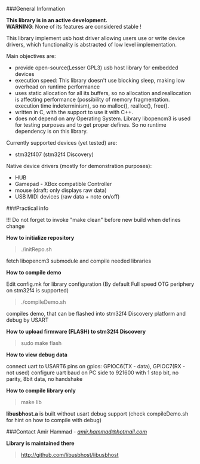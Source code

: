 ###General Information


**This library is in an active development.**  
**WARNING**: None of its features are considered stable !

This library implement usb host driver allowing users use
or write device drivers, which functionality
is abstracted of low level implementation.

Main objectives are:
- provide open-source(Lesser GPL3) usb host library for embedded devices
- execution speed: This library doesn't use blocking sleep,
making low overhead on runtime performance
- uses static allocation for all its buffers,
so no allocation and reallocation is affecting performance
(possibility of memory fragmentation. execution time indeterminism),
so no malloc(), realloc(), free().
- written in C, with the support to use it with C++.
- does not depend on any Operating System. Library libopencm3 is used for testing purposes and to get proper defines.
So no runtime dependency is on this library.



Currently supported devices (yet tested) are:
* stm32f407 (stm32f4 Discovery)

Native device drivers (mostly for demonstration purposes):
- HUB
- Gamepad - XBox compatible Controller
- mouse (draft: only displays raw data)
- USB MIDI devices (raw data + note on/off)

###Practical info

!!! Do not forget to invoke   "make clean"  before new build when defines change

**How to initialize repository**

> ./initRepo.sh

fetch libopencm3 submodule and compile needed libraries


**How to compile demo**

Edit config.mk for library configuration (By default Full speed OTG periphery on stm32f4 is supported)


> ./compileDemo.sh

compiles demo, that can be flashed into stm32f4 Discovery platform and debug by USART


**How to upload firmware (FLASH) to stm32f4 Discovery**

> sudo make flash


**How to view debug data**

connect uart to USART6 pins on gpios:  GPIOC6(TX - data), GPIOC7(RX - not used)
configure uart baud on PC side to 921600 with 1 stop bit, no parity, 8bit data, no handshake


**How to compile library only**

> make lib

**libusbhost.a** is built without usart debug support
(check compileDemo.sh for hint on how to compile with debug)


###Contact
Amir Hammad - *amir.hammad@hotmail.com*

**Library is maintained there**
> http://github.com/libusbhost/libusbhost

